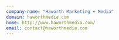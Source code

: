 ```yaml
---
company-name: "Haworth Marketing + Media"
domain: haworthmedia.com
home: http://www.haworthmedia.com/
email: contact@haworthmedia.com
---
```




